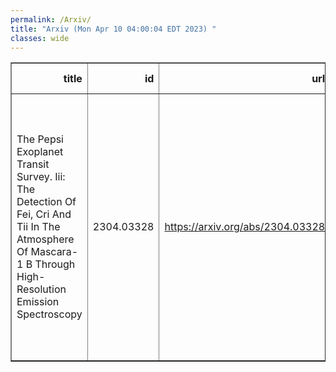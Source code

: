 ```yaml
---
permalink: /Arxiv/
title: "Arxiv (Mon Apr 10 04:00:04 EDT 2023) "
classes: wide
---
```

<table border="1" class="dataframe">
  <thead>
    <tr style="text-align: right;">
      <th>title</th>
      <th>id</th>
      <th>url</th>
      <th>authors</th>
      <th>Local Authors</th>
    </tr>
  </thead>
  <tbody>
    <tr>
      <td>The Pepsi Exoplanet Transit Survey. Iii: The Detection Of Fei, Cri And   Tii In The Atmosphere Of Mascara-1 B Through High-Resolution Emission   Spectroscopy</td>
      <td>2304.03328</td>
      <td><a href="https://arxiv.org/abs/2304.03328" target="_blank">https://arxiv.org/abs/2304.03328</a></td>
      <td>G. Scandariato, F. Borsa, A. S. Bonomo, B. S. Gaudi, Th. Henning, I. Ilyin, M. C. Johnson, L. Malavolta, M. Mallonn, K. Molaverdikhani, V. Nascimbeni, J. Patience, L. Pino, K. Poppenhaeger, E. Schlawin, E. L. Shkolnik, D. Sicilia, A. Sozzetti, K. G. Strassmeier, C. Veillet, J. Wang, F. Yan</td>
      <td>B. Scott Gaudi, Ji Wang, Marshall Johnson</td>
    </tr>
  </tbody>
</table>
